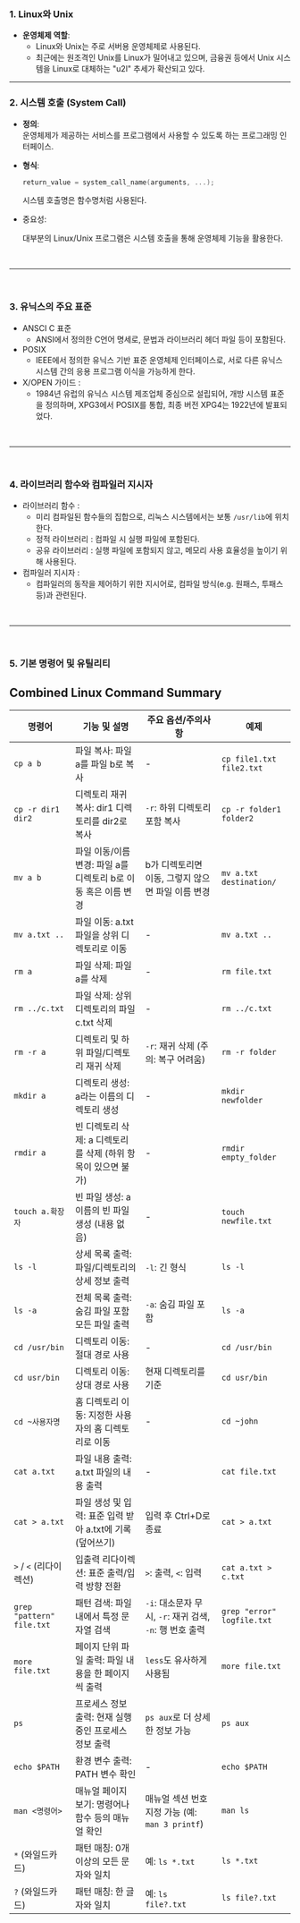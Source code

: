 ### 1. Linux와 Unix
- **운영체제 역할**:  
  - Linux와 Unix는 주로 서버용 운영체제로 사용된다.
  - 최근에는 원조격인 Unix를 Linux가 밀어내고 있으며, 금융권 등에서 Unix 시스템을 Linux로 대체하는 "u2l" 추세가 확산되고 있다.

---

### 2. 시스템 호출 (System Call)
- **정의**:  
  운영체제가 제공하는 서비스를 프로그램에서 사용할 수 있도록 하는 프로그래밍 인터페이스.
- **형식**:  
  ```c
  return_value = system_call_name(arguments, ...);
  ```
  시스템 호출명은 함수명처럼 사용된다.

- 중요성:

    대부분의 Linux/Unix 프로그램은 시스템 호출을 통해 운영체제 기능을 활용한다.

<br>
<hr>
<br>

### 3. 유닉스의 주요 표준
- ANSCI C 표준
  - ANSI에서 정의한 C언어 명세로, 문법과 라이브러리 헤더 파일 등이 포함된다.
- POSIX
  - IEEE에서 정의한 유닉스 기반 표준 운영체제 인터페이스로, 서로 다른 유닉스 시스템 간의 응용 프로그램 이식을 가능하게 한다.
- X/OPEN 가이드 :
  - 1984년 유럽의 유닉스 시스템 제조업체 중심으로 설립되어, 개방 시스템 표준을 정의하며, XPG3에서 POSIX를 통합, 최종 버전 XPG4는 1922년에 발표되었다.

<br>
<hr>
<br>

### 4. 라이브러리 함수와 컴파일러 지시자

- 라이브러리 함수 :
  - 미리 컴파일된 함수들의 집합으로, 리눅스 시스템에서는 보통 `/usr/lib`에 위치한다.
  - 정적 라이브러리 : 컴파일 시 실행 파일에 포함된다.
  - 공유 라이브러리 : 실행 파일에 포함되지 않고, 메모리 사용 효율성을 높이기 위해 사용된다.
- 컴파일러 지시자 :
  - 컴파일러의 동작을 제어하기 위한 지시어로, 컴파일 방식(e.g. 원패스, 투패스 등)과 관련된다.

<br>
<hr>
<br>

### 5. 기본 명령어 및 유틸리티

## Combined Linux Command Summary

| 명령어                        | 기능 및 설명                                                  | 주요 옵션/주의사항                                        | 예제                                  |
|-------------------------------|--------------------------------------------------------------|----------------------------------------------------------|---------------------------------------|
| `cp a b`                     | 파일 복사: 파일 a를 파일 b로 복사                              | -                                                        | `cp file1.txt file2.txt`              |
| `cp -r dir1 dir2`            | 디렉토리 재귀 복사: dir1 디렉토리를 dir2로 복사                | `-r`: 하위 디렉토리 포함 복사                             | `cp -r folder1 folder2`               |
| `mv a b`                     | 파일 이동/이름 변경: 파일 a를 디렉토리 b로 이동 혹은 이름 변경    | b가 디렉토리면 이동, 그렇지 않으면 파일 이름 변경           | `mv a.txt destination/`               |
| `mv a.txt ..`                | 파일 이동: a.txt 파일을 상위 디렉토리로 이동                    | -                                                        | `mv a.txt ..`                         |
| `rm a`                       | 파일 삭제: 파일 a를 삭제                                       | -                                                        | `rm file.txt`                         |
| `rm ../c.txt`                | 파일 삭제: 상위 디렉토리의 파일 c.txt 삭제                      | -                                                        | `rm ../c.txt`                         |
| `rm -r a`                    | 디렉토리 및 하위 파일/디렉토리 재귀 삭제                        | `-r`: 재귀 삭제 (주의: 복구 어려움)                        | `rm -r folder`                        |
| `mkdir a`                    | 디렉토리 생성: a라는 이름의 디렉토리 생성                        | -                                                        | `mkdir newfolder`                     |
| `rmdir a`                    | 빈 디렉토리 삭제: a 디렉토리를 삭제 (하위 항목이 있으면 불가)      | -                                                        | `rmdir empty_folder`                  |
| `touch a.확장자`             | 빈 파일 생성: a이름의 빈 파일 생성 (내용 없음)                   | -                                                        | `touch newfile.txt`                   |
| `ls -l`                      | 상세 목록 출력: 파일/디렉토리의 상세 정보 출력                   | `-l`: 긴 형식                                            | `ls -l`                               |
| `ls -a`                      | 전체 목록 출력: 숨김 파일 포함 모든 파일 출력                    | `-a`: 숨김 파일 포함                                    | `ls -a`                               |
| `cd /usr/bin`                | 디렉토리 이동: 절대 경로 사용                                   | -                                                        | `cd /usr/bin`                         |
| `cd usr/bin`                 | 디렉토리 이동: 상대 경로 사용                                   | 현재 디렉토리를 기준                                      | `cd usr/bin`                          |
| `cd ~사용자명`               | 홈 디렉토리 이동: 지정한 사용자의 홈 디렉토리로 이동              | -                                                        | `cd ~john`                            |
| `cat a.txt`                  | 파일 내용 출력: a.txt 파일의 내용 출력                           | -                                                        | `cat file.txt`                        |
| `cat > a.txt`                | 파일 생성 및 입력: 표준 입력 받아 a.txt에 기록 (덮어쓰기)          | 입력 후 Ctrl+D로 종료                                    | `cat > a.txt`                         |
| `>` / `<` (리다이렉션)        | 입출력 리다이렉션: 표준 출력/입력 방향 전환                      | `>`: 출력, `<`: 입력                                     | `cat a.txt > c.txt`                    |
| `grep "pattern" file.txt`    | 패턴 검색: 파일 내에서 특정 문자열 검색                         | `-i`: 대소문자 무시, `-r`: 재귀 검색, `-n`: 행 번호 출력  | `grep "error" logfile.txt`            |
| `more file.txt`              | 페이지 단위 파일 출력: 파일 내용을 한 페이지씩 출력              | `less`도 유사하게 사용됨                                 | `more file.txt`                       |
| `ps`                         | 프로세스 정보 출력: 현재 실행 중인 프로세스 정보 출력             | `ps aux`로 더 상세한 정보 가능                            | `ps aux`                              |
| `echo $PATH`                 | 환경 변수 출력: PATH 변수 확인                                  | -                                                        | `echo $PATH`                          |
| `man <명령어>`               | 매뉴얼 페이지 보기: 명령어나 함수 등의 매뉴얼 확인                | 매뉴얼 섹션 번호 지정 가능 (예: `man 3 printf`)           | `man ls`                              |
| `*` (와일드카드)             | 패턴 매칭: 0개 이상의 모든 문자와 일치                           | 예: `ls *.txt`                                          | `ls *.txt`                            |
| `?` (와일드카드)             | 패턴 매칭: 한 글자와 일치                                        | 예: `ls file?.txt`                                       | `ls file?.txt`                        |
